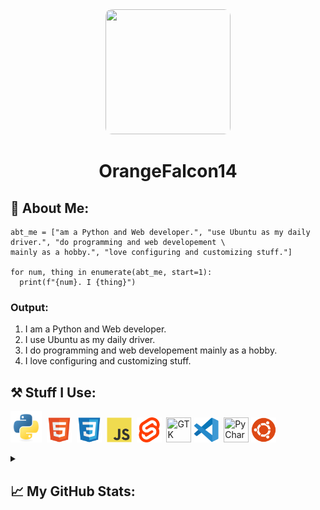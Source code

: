 <div align="center">
  <img src="https://avatars.githubusercontent.com/u/108143702" width=200px height=200px style="border-radius: 10px;"/>
  <h1>OrangeFalcon14</h1>
</div>

## 👦 About Me:
```python3
abt_me = ["am a Python and Web developer.", "use Ubuntu as my daily driver.", "do programming and web developement \
mainly as a hobby.", "love configuring and customizing stuff."]

for num, thing in enumerate(abt_me, start=1):
  print(f"{num}. I {thing}")
```
### Output: 
1. I am a Python and Web developer. <br>
2. I use Ubuntu as my daily driver. <br>
3. I do programming and web developement mainly as a hobby. <br>
4. I love configuring and customizing stuff. <br>

## ⚒️ Stuff I Use:
<img src="https://github.com/devicons/devicon/blob/master/icons/python/python-original.svg" height="50px" width="50px" title="Python" />&nbsp;
<img src="https://github.com/devicons/devicon/blob/master/icons/html5/html5-original.svg" height="40px" width="40px" title="HTML" />&nbsp;
<img src="https://github.com/devicons/devicon/blob/master/icons/css3/css3-original.svg" height="40px" width="40px" title="CSS" />&nbsp;
<img src="https://github.com/devicons/devicon/blob/master/icons/javascript/javascript-original.svg" height="40px" width="40px" title="Javascript" />&nbsp;
<img src="https://github.com/devicons/devicon/blob/master/icons/svelte/svelte-original.svg" height="40px" width="40px" title="Svelte" />&nbsp;
<img src="https://www.gtk.org/assets/img/logo-gtk-sm.png" height="40px" width="40px" title="GTK" />
<img src="https://github.com/devicons/devicon/blob/master/icons/vscode/vscode-original.svg" height="40px" width="40px" title="VSCode" />&nbsp;
<img src="https://github.com/PapirusDevelopmentTeam/papirus-icon-theme/blob/master/Papirus/64x64/apps/pycharm.svg" height="40px" width="40px" title="PyCharm" />
<img src="https://github.com/devicons/devicon/blob/master/icons/ubuntu/ubuntu-plain.svg" height="40px" width="40px" title="Ubuntu" />

<details>
  <summary>
    <h2>📈 My GitHub Stats:</h2>
  </summary>
  <img src="https://github-readme-stats.vercel.app/api?username=orangefalcon14&show_icons=true&bg_color=0D1117&text_color=EEEEEE&border_color=1e90ff") />
  <br>
  <img src="https://github-readme-stats.vercel.app/api/top-langs/?username=orangefalcon14&bg_color=0D1117&text_color=EEEEEE&border_color=1e90ff" />
</details>
<!---
OrangeFalcon14/OrangeFalcon14 is a ✨ special ✨ repository because its `README.md` (this file) appears on your GitHub profile.
You can click the Preview link to take a look at your changes.
--->
